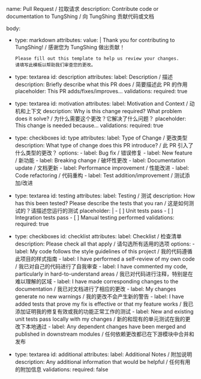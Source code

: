 name: Pull Request / 拉取请求
description: Contribute code or documentation to TungShing / 向 TungShing 贡献代码或文档

body:
  - type: markdown
    attributes:
      value: |
        Thank you for contributing to TungShing! / 感谢您为 TungShing 做出贡献！
        
        Please fill out this template to help us review your changes.
        请填写此模板以帮助我们审查您的更改。

  - type: textarea
    id: description
    attributes:
      label: Description / 描述
      description: Briefly describe what this PR does / 简要描述此 PR 的作用
      placeholder: This PR adds/fixes/improves...
    validations:
      required: true

  - type: textarea
    id: motivation
    attributes:
      label: Motivation and Context / 动机和上下文
      description: Why is this change required? What problem does it solve? / 为什么需要这个更改？它解决了什么问题？
      placeholder: This change is needed because...
    validations:
      required: true

  - type: checkboxes
    id: type
    attributes:
      label: Type of Change / 更改类型
      description: What type of change does this PR introduce? / 此 PR 引入了什么类型的更改？
      options:
        - label: Bug fix / 错误修复
        - label: New feature / 新功能
        - label: Breaking change / 破坏性更改
        - label: Documentation update / 文档更新
        - label: Performance improvement / 性能改进
        - label: Code refactoring / 代码重构
        - label: Test addition/improvement / 测试添加/改进

  - type: textarea
    id: testing
    attributes:
      label: Testing / 测试
      description: How has this been tested? Please describe the tests that you ran / 这是如何测试的？请描述您运行的测试
      placeholder: |
        - [ ] Unit tests pass
        - [ ] Integration tests pass
        - [ ] Manual testing performed
    validations:
      required: true

  - type: checkboxes
    id: checklist
    attributes:
      label: Checklist / 检查清单
      description: Please check all that apply / 请勾选所有适用的选项
      options:
        - label: My code follows the style guidelines of this project / 我的代码遵循此项目的样式指南
        - label: I have performed a self-review of my own code / 我已对自己的代码进行了自我审查
        - label: I have commented my code, particularly in hard-to-understand areas / 我已对代码进行注释，特别是在难以理解的区域
        - label: I have made corresponding changes to the documentation / 我已对文档进行了相应的更改
        - label: My changes generate no new warnings / 我的更改不会产生新的警告
        - label: I have added tests that prove my fix is effective or that my feature works / 我已添加证明我的修复有效或我的功能正常工作的测试
        - label: New and existing unit tests pass locally with my changes / 新的和现有的单元测试在我的更改下本地通过
        - label: Any dependent changes have been merged and published in downstream modules / 任何依赖更改都已在下游模块中合并和发布

  - type: textarea
    id: additional
    attributes:
      label: Additional Notes / 附加说明
      description: Any additional information that would be helpful / 任何有用的附加信息
    validations:
      required: false